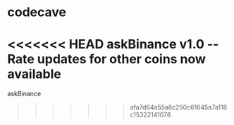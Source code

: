 # codecave
<<<<<<< HEAD
askBinance v1.0
--Rate updates for other coins now available
=======
askBinance 
>>>>>>> afa7d64a55a8c250c61645a7a118c15322141078
